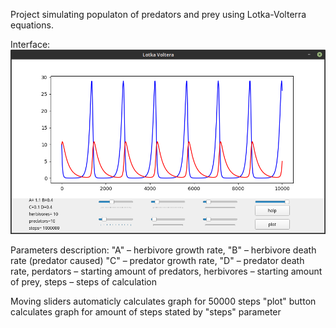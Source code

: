 Project simulating populaton of predators and prey using Lotka-Volterra
equations.

Interface:
![picture](img/gui.png)

Parameters description:
"A" – herbivore growth rate,
"B" – herbivore death rate (predator caused)
"C" – predator growth rate,
"D" – predator death rate,
perdators – starting amount of predators,
herbivores – starting amount of prey,
steps – steps of calculation

Moving sliders automaticly calculates graph for 50000 steps
"plot" button calculates graph for amount of steps stated by "steps"
parameter 
